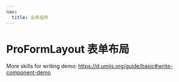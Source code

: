 ```yaml
---
nav:
  title: 业务组件
---
```


# ProFormLayout 表单布局

<code src="./demo-1.jsx"></code>

More skills for writing demo: https://d.umijs.org/guide/basic#write-component-demo
